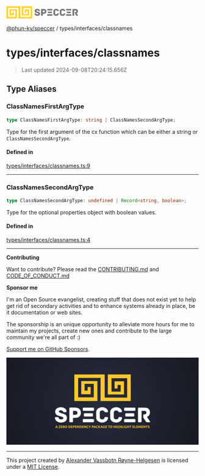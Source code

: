 <div>
  <img alt="SPECCER logo" src="https://raw.githubusercontent.com/phun-ky/speccer/main/public/logo-speccer-horizontal-colored-package.svg?raw=true" style="max-height:32px;" />
</div>

[@phun-ky/speccer](../../README.md) / types/interfaces/classnames

# types/interfaces/classnames

> Last updated 2024-09-08T20:24:15.656Z

## Type Aliases

### ClassNamesFirstArgType

```ts
type ClassNamesFirstArgType: string | ClassNamesSecondArgType;
```

Type for the first argument of the cx function which can be either a string or `ClassNamesSecondArgType`.

#### Defined in

[types/interfaces/classnames.ts:9](https://github.com/phun-ky/speccer/blob/main/src/types/interfaces/classnames.ts#L9)

---

### ClassNamesSecondArgType

```ts
type ClassNamesSecondArgType: undefined | Record<string, boolean>;
```

Type for the optional properties object with boolean values.

#### Defined in

[types/interfaces/classnames.ts:4](https://github.com/phun-ky/speccer/blob/main/src/types/interfaces/classnames.ts#L4)

---

**Contributing**

Want to contribute? Please read the [CONTRIBUTING.md](https://github.com/phun-ky/speccer/blob/main/CONTRIBUTING.md) and [CODE_OF_CONDUCT.md](https://github.com/phun-ky/speccer/blob/main/CODE_OF_CONDUCT.md)

**Sponsor me**

I'm an Open Source evangelist, creating stuff that does not exist yet to help get rid of secondary activities and to enhance systems already in place, be it documentation or web sites.

The sponsorship is an unique opportunity to alleviate more hours for me to maintain my projects, create new ones and contribute to the large community we're all part of :)

[Support me on GitHub Sponsors](https://github.com/sponsors/phun-ky).

![Speccer banner, with logo and slogan: A zero dependency package to highlight elements](https://github.com/phun-ky/speccer/blob/main/public/speccer-banner.png?raw=true)

---

This project created by [Alexander Vassbotn Røyne-Helgesen](http://phun-ky.net) is licensed under a [MIT License](https://choosealicense.com/licenses/mit/).
